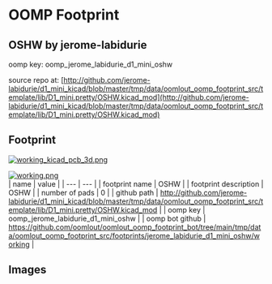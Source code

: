 # OOMP Footprint  
## OSHW  by jerome-labidurie  
  
oomp key: oomp_jerome_labidurie_d1_mini_oshw  
  
source repo at: [http://github.com/jerome-labidurie/d1_mini_kicad/blob/master/tmp/data/oomlout_oomp_footprint_src/template/lib/D1_mini.pretty/OSHW.kicad_mod](http://github.com/jerome-labidurie/d1_mini_kicad/blob/master/tmp/data/oomlout_oomp_footprint_src/template/lib/D1_mini.pretty/OSHW.kicad_mod)  
## Footprint  
  
[![working_kicad_pcb_3d.png](working_kicad_pcb_3d_600.png)](working_kicad_pcb_3d.png)  
  
[![working.png](working_600.png)](working.png)  
| name | value | 
| --- | --- | 
| footprint name | OSHW | 
| footprint description | OSHW | 
| number of pads | 0 | 
| github path | http://github.com/jerome-labidurie/d1_mini_kicad/blob/master/tmp/data/oomlout_oomp_footprint_src/template/lib/D1_mini.pretty/OSHW.kicad_mod | 
| oomp key | oomp_jerome_labidurie_d1_mini_oshw | 
| oomp bot github | https://github.com/oomlout/oomlout_oomp_footprint_bot/tree/main/tmp/data/oomlout_oomp_footprint_src/footprints/jerome_labidurie_d1_mini_oshw/working | 
## Images  
